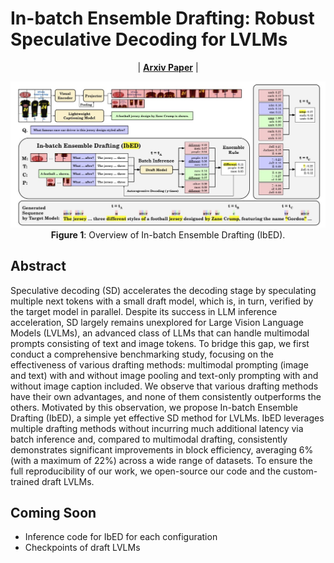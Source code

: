 # In-batch Ensemble Drafting: Robust Speculative Decoding for LVLMs

<p align="center">
| <a href="https://arxiv.org/abs/XXXX"><b>Arxiv Paper</b></a> |
</p>

<p align="center">
  <img src="assets/Figure.jpg" alt="">
  <br>
  <b>Figure 1</b>: Overview of In-batch Ensemble Drafting (IbED). 
</p>


## Abstract

Speculative decoding (SD) accelerates the decoding stage by speculating multiple next tokens with a small draft model, which is, in turn, verified by the target model in parallel. Despite its success in LLM inference acceleration, SD largely remains unexplored for Large Vision Language Models (LVLMs), an advanced class of LLMs that can handle multimodal prompts consisting of text and image tokens. To bridge this gap, we first conduct a comprehensive benchmarking study, focusing on the effectiveness of various drafting methods: multimodal prompting (image and text) with and without image pooling and text-only prompting with and without image caption included. We observe that various drafting methods have their own advantages, and none of them consistently outperforms the others. Motivated by this observation, we propose In-batch Ensemble Drafting (IbED), a simple yet effective SD method for LVLMs. IbED leverages multiple drafting methods without incurring much additional latency via batch inference and, compared to multimodal drafting, consistently demonstrates significant improvements in block efficiency, averaging 6% (with a maximum of 22%) across a wide range of datasets. To ensure the full reproducibility of our work, we open-source our code and the custom-trained draft LVLMs.


## Coming Soon
- Inference code for IbED for each configuration
- Checkpoints of draft LVLMs
